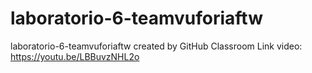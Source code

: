 # laboratorio-6-teamvuforiaftw
laboratorio-6-teamvuforiaftw created by GitHub Classroom
Link video: https://youtu.be/LBBuvzNHL2o
